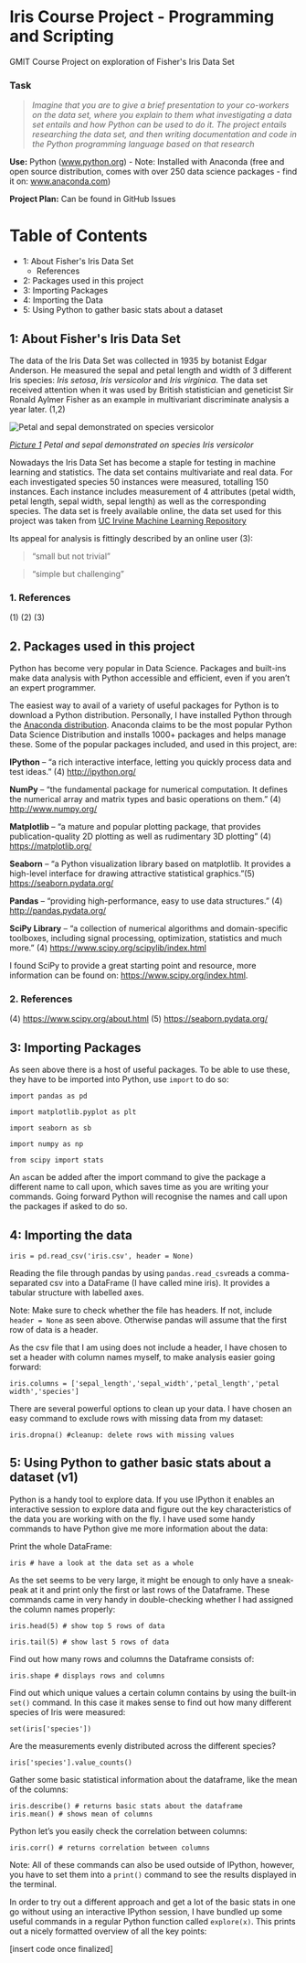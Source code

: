 # Iris Course Project - Programming and Scripting
GMIT Course Project on exploration of Fisher's Iris Data Set

### Task 
> *Imagine that you are to give a brief presentation to your co-workers on the data set, where you explain to them what investigating a data set entails and how Python can be used to do it.
The project entails researching the data set, and then writing documentation and code in the Python programming language based on that research*

**Use:** Python (www.python.org) - Note: Installed with Anaconda (free and open source distribution, comes with over 250 data science packages - find it on: www.anaconda.com)

**Project Plan:** Can be found in GitHub Issues


# Table of Contents
- 1: About Fisher's Iris Data Set
  - References
- 2: Packages used in this project
- 3: Importing Packages
- 4: Importing the Data
- 5: Using Python to gather basic stats about a dataset

## 1: About Fisher's Iris Data Set

The data of the Iris Data Set was collected in 1935 by botanist Edgar Anderson. He measured the sepal and petal length and width of 3 different Iris species: *Iris setosa*, *Iris versicolor* and *Iris virginica*. The data set received attention when it was used by British statistician and geneticist Sir Ronald Aylmer Fisher as an example in multivariant discriminate analysis a year later. (1,2)

 ![Petal and sepal demonstrated on species versicolor](http://suruchifialoke.com/img/icon_iris.png)
 
 *[Picture 1](http://suruchifialoke.com/img/icon_iris.png) Petal and sepal demonstrated on species Iris versicolor*

Nowadays the Iris Data Set has become a staple for testing in machine learning and statistics. The data set contains multivariate and real data. For each investigated species 50 instances were measured, totalling 150 instances. Each instance includes measurement of 4 attributes (petal width, petal length, sepal width, sepal length) as well as the corresponding species. The data set is freely available online, the data set used for this project was taken from [UC Irvine Machine Learning Repository](https://archive.ics.uci.edu/ml/datasets/iris) 

Its appeal for analysis is fittingly described by an online user (3): 
> “small but not trivial” 

> “simple but challenging”

### 1. References
(1)
(2)
(3)

## 2. Packages used in this project

Python has become very popular in Data Science. Packages and built-ins make data analysis with Python accessible and efficient, even if you aren’t an expert programmer.

The easiest way to avail of a variety of useful packages for Python is to download a Python distribution. Personally, I have installed Python through the [Anaconda distribution](https://www.anaconda.com/distribution/). Anaconda claims to be the most popular Python Data Science Distribution and installs 1000+ packages and helps manage these. Some of the popular packages included, and used in this project, are:

**IPython** – “a rich interactive interface, letting you quickly process data and test ideas.” (4) http://ipython.org/

**NumPy** – “the fundamental package for numerical computation. It defines the numerical array and matrix types and basic operations on them.” (4)  http://www.numpy.org/

**Matplotlib** – “a mature and popular plotting package, that provides publication-quality 2D plotting as well as rudimentary 3D plotting” (4) https://matplotlib.org/ 

**Seaborn** – “a Python visualization library based on matplotlib. It provides a high-level interface for drawing attractive statistical graphics.”(5)  https://seaborn.pydata.org/

**Pandas** – “providing high-performance, easy to use data structures.” (4) http://pandas.pydata.org/ 

**SciPy Library** – “a collection of numerical algorithms and domain-specific toolboxes, including signal processing, optimization, statistics and much more.” (4) https://www.scipy.org/scipylib/index.html

I found SciPy to provide a great starting point and resource, more information can be found on: https://www.scipy.org/index.html.

### 2. References
(4) https://www.scipy.org/about.html
(5) https://seaborn.pydata.org/

## 3: Importing Packages

As seen above there is a host of useful packages. To be able to use these, they have to be imported into Python, use `import` to do so:

```
import pandas as pd 

import matplotlib.pyplot as plt 

import seaborn as sb 

import numpy as np 

from scipy import stats
```

An `as`can be added after the import command to give the package a different name to call upon, which saves time as you are writing your commands. Going forward Python will recognise the names and call upon the packages if asked to do so.


## 4: Importing the data

``` 
iris = pd.read_csv('iris.csv', header = None)
```

Reading the file through pandas by using `pandas.read_csv`reads a comma-separated csv into a DataFrame (I have called mine iris). It provides a tabular structure with labelled axes. 

Note: Make sure to check whether the file has headers. If not, include `header = None`  as seen above. Otherwise pandas will assume that the first row of data is a header.

As the csv file that I am using does not include a header, I have chosen to set a header with column names myself, to make analysis easier going forward:
``` 
iris.columns = ['sepal_length','sepal_width','petal_length','petal width','species']
```

There are several powerful options to clean up your data. I have chosen an easy command to exclude rows with missing data from my dataset: 
``` 
iris.dropna() #cleanup: delete rows with missing values
```


## 5: Using Python to gather basic stats about a dataset (v1)
Python is a handy tool to explore data. If you use IPython it enables an interactive session to explore data and figure out the key characteristics of the data you are working with on the fly.  I have used some handy commands to have Python give me more information about the data:

Print the whole DataFrame:
``` 
iris # have a look at the data set as a whole 
```

As the set seems to be very large, it might be enough to only have a sneak-peak at it and print only the first or last rows of the Dataframe. These commands came in very handy in double-checking whether I had assigned the column names properly:
```
iris.head(5) # show top 5 rows of data

iris.tail(5) # show last 5 rows of data 
```

Find out how many rows and columns the Dataframe consists of:
```
iris.shape # displays rows and columns
```

Find out which unique values a certain column contains by using the built-in `set()` command. In this case it makes sense to find out how many different species of Iris were measured:
```
set(iris['species'])
```

Are the measurements evenly distributed across the different species?
```
iris['species'].value_counts()
```

Gather some basic statistical information about the dataframe, like the mean of the columns:
```
iris.describe() # returns basic stats about the dataframe
iris.mean() # shows mean of columns
```

Python let’s you easily check the correlation between columns:
```
iris.corr() # returns correlation between columns
```

Note: All of these commands can also be used outside of IPython, however, you have to set them into a `print()` command to see the results displayed in the terminal.

In order to try out a different approach and get a lot of the basic stats in one go without using an interactive IPython session, I have bundled up some useful commands in a regular Python function called `explore(x)`. This prints out a nicely formatted overview of all the key points:

[insert code once finalized]


